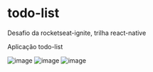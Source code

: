# todo-list
Desafio da rocketseat-ignite, trilha react-native

Aplicação todo-list

![image](https://user-images.githubusercontent.com/8229999/235041995-50cc80db-d674-4af7-9485-a660707bc454.png) ![image](https://user-images.githubusercontent.com/8229999/235042426-170a03a7-b800-434d-a312-71737a77131d.png) ![image](https://user-images.githubusercontent.com/8229999/235042045-d7019a01-2709-431a-88dc-4df8d31f4186.png)



